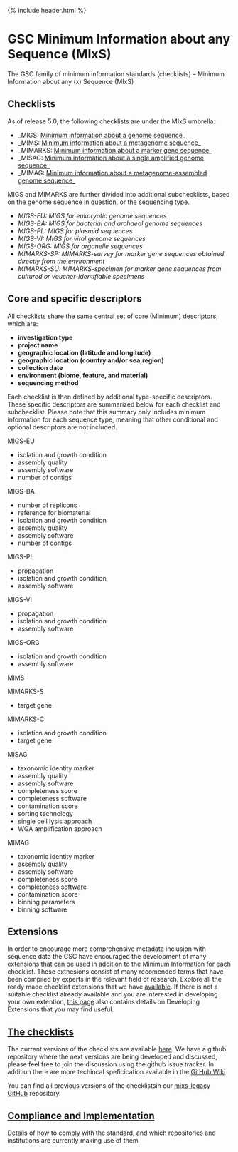 {% include header.html %}
 
# GSC Minimum Information about any Sequence (MIxS)

The GSC family of minimum information standards (checklists) – Minimum Information about any (x) Sequence (MIxS)

## Checklists

As of release 5.0, the following checklists are under the MIxS umbrella:
- _MIGS: [Minimum information about a genome sequence_](https://pubmed.ncbi.nlm.nih.gov/18464787)
- _MIMS: [Minimum information about a metagenome sequence_](https://pubmed.ncbi.nlm.nih.gov/18479204/)
- _MIMARKS: [Minimum information about a marker gene sequence_](https://pubmed.ncbi.nlm.nih.gov/21552244/)
- _MISAG: [Minimum information about a single amplified genome sequence_]()
- _MIMAG: [Minimum information about a metagenome-assembled genome sequence_]()

MIGS and MIMARKS are further divided into additional subchecklists, based on the genome sequence in question, or the sequencing type.
- _MIGS-EU: MIGS for eukaryotic genome sequences_
- _MIGS-BA: MIGS for bacterial and archaeal genome sequences_
- _MIGS-PL: MIGS for plasmid sequences_
- _MIGS-VI: MIGS for viral genome sequences_
- _MIGS-ORG: MIGS for organelle sequences_
- _MIMARKS-SP: MIMARKS-survey  for marker gene sequences obtained directly from the environment_
- _MIMARKS-SU: MIMARKS-specimen for marker gene sequences from cultured or voucher-identifiable specimens_


## Core and specific descriptors
All checklists share the same central set of core (Minimum) descriptors, which are:
- **investigation type**
- **project name**
- **geographic location (latitude and longitude)**
- **geographic location (country and/or sea,region)**
- **collection date**
- **environment (biome, feature, and material)**
- **sequencing method**

Each checklist is then defined by additional type-specific descriptors. These specific descriptors are summarized below for each checklist and subchecklist. Please note that this summary only includes minimum information for each sequence type, meaning that other conditional and optional descriptors are not included. 

MIGS-EU
- isolation and growth condition
- assembly quality
- assembly software
- number of contigs

MIGS-BA
- number of replicons
- reference for biomaterial
- isolation and growth condition
- assembly quality
- assembly software
- number of contigs

MIGS-PL
- propagation
- isolation and growth condition
- assembly software

MIGS-VI
- propagation
- isolation and growth condition
- assembly software

MIGS-ORG
- isolation and growth condition
- assembly software

MIMS

MIMARKS-S
- target gene

MIMARKS-C
- isolation and growth condition
- target gene

MISAG
- taxonomic identity marker
- assembly quality
- assembly software
- completeness score
- completeness software
- contamination score 
- sorting technology
- single cell lysis approach
- WGA amplification approach

MIMAG
- taxonomic identity marker
- assembly quality
- assembly software
- completeness score
- completeness software
- contamination score 
- binning parameters
- binning software

## Extensions
In order to encourage more comprehensive metadata inclusion with sequence data the GSC have encouraged the development of many extensions that can be used in addition to the Minimum Information for each checklist. These extnesions consist of many recomended terms that have been compiled by experts in the relevant field of research. Explore all the ready made checklist extensions that we have [available](/pages/standards/mixs-ext-and-profiles.html).
If there is not a suitable checklist already available and you are interested in developing your own extention, [this page](/pages/standards/mixs-ext-and-profiles.html) also contains details on Developing Extensions that you may find useful.



## [The checklists](standards/mixs.html)
The current versions of the checklists are available [here](standards/mixs.html). 
We have a github repository where the next versions are being developed and discussed, please feel free to join the discussion using the github issue tracker.
In addition there are more techincal speficication available in the [GitHub Wiki](https://github.com/GenomicsStandardsConsortium/mixs/wiki)

You can find all previous versions of the checklistsin our [mixs-legacy GitHub](https://github.com/GenomicsStandardsConsortium/mixs-legacy) repository.

## [Compliance and Implementation](standards/compliance.html)
Details of how to comply with the standard, and which repositories and institutions are currently making use of them


